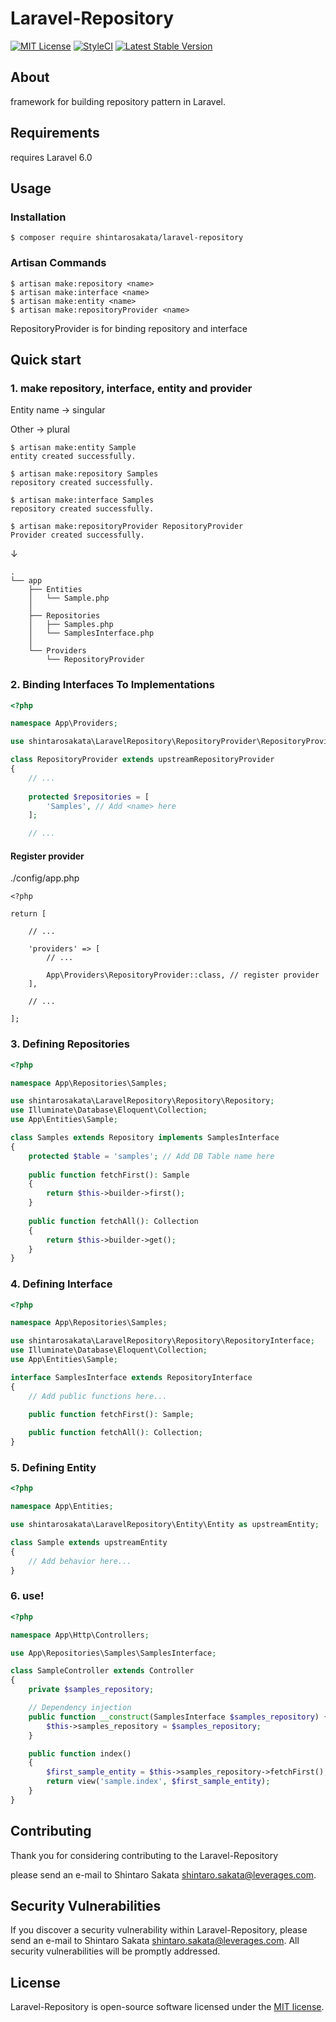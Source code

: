 # Laravel-Repository

[![MIT License](http://img.shields.io/badge/license-MIT-blue.svg?style=flat)](LICENSE)
[![StyleCI](https://github.styleci.io/repos/209440408/shield?branch=master)](https://github.styleci.io/repos/209440408)
[![Latest Stable Version](https://poser.pugx.org/shintarosakata/laravel-repository/v/stable)](https://packagist.org/packages/shintarosakata/laravel-repository)

## About

framework for building repository pattern in Laravel.

## Requirements

requires Laravel 6.0

## Usage

### Installation

```
$ composer require shintarosakata/laravel-repository
```

### Artisan Commands

```
$ artisan make:repository <name>
$ artisan make:interface <name>
$ artisan make:entity <name>
$ artisan make:repositoryProvider <name>
```

RepositoryProvider is for binding repository and interface

## Quick start

### 1. make repository, interface, entity and provider

Entity name -> singular

Other -> plural

```
$ artisan make:entity Sample
entity created successfully.

$ artisan make:repository Samples
repository created successfully.

$ artisan make:interface Samples
repository created successfully.

$ artisan make:repositoryProvider RepositoryProvider
Provider created successfully.
```

↓

```
.
└── app
    ├── Entities
    │   └── Sample.php
    │
    ├── Repositories
    │   ├── Samples.php
    │   └── SamplesInterface.php
    │
    └── Providers
        └── RepositoryProvider
```

### 2. Binding Interfaces To Implementations

```php
<?php

namespace App\Providers;

use shintarosakata\LaravelRepository\RepositoryProvider\RepositoryProvider as upstreamRepositoryProvider;

class RepositoryProvider extends upstreamRepositoryProvider
{
    // ...
    
    protected $repositories = [
        'Samples', // Add <name> here
    ];

    // ...
```

#### Register provider

./config/app.php

```./config/app.php
<?php

return [
    
    // ...
    
    'providers' => [
        // ...

        App\Providers\RepositoryProvider::class, // register provider
    ],
    
    // ...

];

```

### 3. Defining Repositories

```php
<?php

namespace App\Repositories\Samples;

use shintarosakata\LaravelRepository\Repository\Repository;
use Illuminate\Database\Eloquent\Collection;
use App\Entities\Sample;

class Samples extends Repository implements SamplesInterface
{
    protected $table = 'samples'; // Add DB Table name here
    
    public function fetchFirst(): Sample
    {
        return $this->builder->first();
    }
    
    public function fetchAll(): Collection
    {
        return $this->builder->get();
    }
}

```

### 4. Defining Interface

```php
<?php

namespace App\Repositories\Samples;

use shintarosakata\LaravelRepository\Repository\RepositoryInterface;
use Illuminate\Database\Eloquent\Collection;
use App\Entities\Sample;

interface SamplesInterface extends RepositoryInterface
{
    // Add public functions here...
    
    public function fetchFirst(): Sample;

    public function fetchAll(): Collection;
}
```

### 5. Defining Entity

```php
<?php

namespace App\Entities;

use shintarosakata\LaravelRepository\Entity\Entity as upstreamEntity;

class Sample extends upstreamEntity
{
    // Add behavior here...
}
```

### 6. use!

```php
<?php

namespace App\Http\Controllers;

use App\Repositories\Samples\SamplesInterface;

class SampleController extends Controller
{
    private $samples_repository;

    // Dependency injection
    public function __construct(SamplesInterface $samples_repository) {
        $this->samples_repository = $samples_repository;
    }

    public function index()
    {
        $first_sample_entity = $this->samples_repository->fetchFirst();
        return view('sample.index', $first_sample_entity);
    }
}

```

## Contributing

Thank you for considering contributing to the Laravel-Repository

please send an e-mail to Shintaro Sakata [shintaro.sakata@leverages.com](mailto:shintaro.sakata@leverages.com).

## Security Vulnerabilities

If you discover a security vulnerability within Laravel-Repository, please send an e-mail to Shintaro Sakata [shintaro.sakata@leverages.com](mailto:shintaro.sakata@leverages.com). All security vulnerabilities will be promptly addressed.

## License

Laravel-Repository is open-source software licensed under the [MIT license](https://opensource.org/licenses/MIT).
